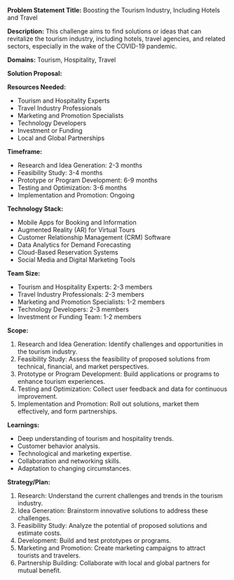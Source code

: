 **Problem Statement Title:** Boosting the Tourism Industry, Including Hotels and Travel

**Description:** This challenge aims to find solutions or ideas that can revitalize the tourism industry, including hotels, travel agencies, and related sectors, especially in the wake of the COVID-19 pandemic.

**Domains:** Tourism, Hospitality, Travel

**Solution Proposal:**

**Resources Needed:**
- Tourism and Hospitality Experts
- Travel Industry Professionals
- Marketing and Promotion Specialists
- Technology Developers
- Investment or Funding
- Local and Global Partnerships

**Timeframe:**
- Research and Idea Generation: 2-3 months
- Feasibility Study: 3-4 months
- Prototype or Program Development: 6-9 months
- Testing and Optimization: 3-6 months
- Implementation and Promotion: Ongoing

**Technology Stack:**
- Mobile Apps for Booking and Information
- Augmented Reality (AR) for Virtual Tours
- Customer Relationship Management (CRM) Software
- Data Analytics for Demand Forecasting
- Cloud-Based Reservation Systems
- Social Media and Digital Marketing Tools

**Team Size:**
- Tourism and Hospitality Experts: 2-3 members
- Travel Industry Professionals: 2-3 members
- Marketing and Promotion Specialists: 1-2 members
- Technology Developers: 2-3 members
- Investment or Funding Team: 1-2 members

**Scope:**
1. Research and Idea Generation: Identify challenges and opportunities in the tourism industry.
2. Feasibility Study: Assess the feasibility of proposed solutions from technical, financial, and market perspectives.
3. Prototype or Program Development: Build applications or programs to enhance tourism experiences.
4. Testing and Optimization: Collect user feedback and data for continuous improvement.
5. Implementation and Promotion: Roll out solutions, market them effectively, and form partnerships.

**Learnings:**
- Deep understanding of tourism and hospitality trends.
- Customer behavior analysis.
- Technological and marketing expertise.
- Collaboration and networking skills.
- Adaptation to changing circumstances.

**Strategy/Plan:**
1. Research: Understand the current challenges and trends in the tourism industry.
2. Idea Generation: Brainstorm innovative solutions to address these challenges.
3. Feasibility Study: Analyze the potential of proposed solutions and estimate costs.
4. Development: Build and test prototypes or programs.
5. Marketing and Promotion: Create marketing campaigns to attract tourists and travelers.
6. Partnership Building: Collaborate with local and global partners for mutual benefit.